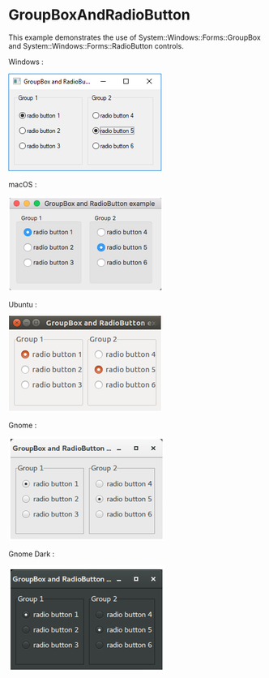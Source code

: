 # GroupBoxAndRadioButton

This example demonstrates the use of 
System::Windows::Forms::GroupBox and System::Windows::Forms::RadioButton controls.

Windows :

![GitHub Logo](../../../docs/Pictures/Examples/Forms/GroupBoxAndRadioButtonW.png)

macOS :

![GitHub Logo](../../../docs/Pictures/Examples/Forms/GroupBoxAndRadioButtonM.png)

Ubuntu :

![GitHub Logo](../../../docs/Pictures/Examples/Forms/GroupBoxAndRadioButtonU.png)

Gnome :

![GitHub Logo](../../../docs/Pictures/Examples/Forms/GroupBoxAndRadioButtonG.png)

Gnome Dark :

![GitHub Logo](../../../docs/Pictures/Examples/Forms/GroupBoxAndRadioButtonGD.png)
